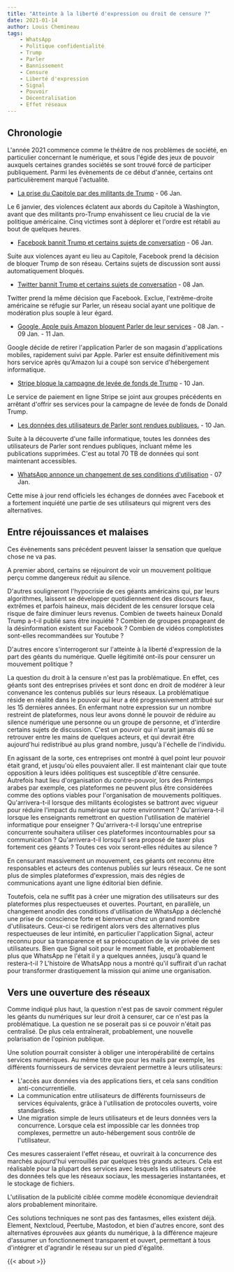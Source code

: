 ```yaml
---
title: "Atteinte à la liberté d'expression ou droit de censure ?"
date: 2021-01-14
author: Louis Chemineau
tags:
    - WhatsApp
    - Politique confidentialité
    - Trump
    - Parler
    - Bannissement
    - Censure
    - Liberté d'expression
    - Signal
    - Pouvoir
    - Décentralisation
    - Effet réseaux
---
```


## Chronologie

L'année 2021 commence comme le théâtre de nos problèmes de société, en particulier concernant le numérique, et sous l'égide des jeux de pouvoir auxquels certaines grandes sociétés se sont trouvé forcé de participer publiquement. Parmi les évènements de ce début d'année, certains ont particulièrement marqué l'actualité.

- [La prise du Capitole par des militants de Trump](https://eu.usatoday.com/in-depth/news/2021/01/06/dc-protests-capitol-riot-trump-supporters-electoral-college-stolen-election/6568305002/) - 06 Jan.

Le 6 janvier, des violences éclatent aux abords du Capitole à Washington, avant que des militants pro-Trump envahissent ce lieu crucial de la vie politique américaine. Cinq victimes sont à déplorer et l'ordre est rétabli au bout de quelques heures.

- [Facebook bannit Trump et certains sujets de conversation](https://about.fb.com/news/2021/01/responding-to-the-violence-in-washington-dc/) - 06 Jan.

Suite aux violences ayant eu lieu au Capitole, Facebook prend la décision de bloquer Trump de son réseau. Certains sujets de discussion sont aussi automatiquement bloqués.

- [Twitter bannit Trump et certains sujets de conversation](https://blog.twitter.com/en_us/topics/company/2020/suspension.html) - 08 Jan.

Twitter prend la même décision que Facebook. Exclue, l'extrême-droite américaine se réfugie sur Parler, un réseau social ayant une politique de modération plus souple à leur égard.

- [Google, Apple puis Amazon bloquent Parler de leur services](https://www.nytimes.com/2021/01/09/technology/apple-google-parler.html) - 08 Jan. - 09 Jan. - 11 Jan.

Google décide de retirer l'application Parler de son magasin d'applications mobiles, rapidement suivi par Apple. Parler est ensuite définitivement mis hors service après qu'Amazon lui a coupé son service d'hébergement informatique.

- [Stripe bloque la campagne de levée de fonds de Trump](https://www.axios.com/payment-processor-stripe-bans-trump-campaign-0f55ff23-973b-4168-9f9c-0992b9a26d08.html) - 10 Jan.

Le service de paiement en ligne Stripe se joint aux groupes précédents en arrêtant d'offrir ses services pour la campagne de levée de fonds de Donald Trump.

- [Les données des utilisateurs de Parler sont rendues publiques.](https://cybernews.com/news/70tb-of-parler-users-messages-videos-and-posts-leaked-by-security-researchers/) - 10 Jan.

Suite à la découverte d'une faille informatique, toutes les données des utilisateurs de Parler sont rendues publiques, incluant même les publications supprimées. C'est au total 70 TB de données qui sont maintenant accessibles.

- [WhatsApp annonce un changement de ses conditions d'utilisation](https://www.lemonde.fr/pixels/article/2021/01/07/whatsapp-revoit-ses-conditions-d-utilisation-sur-le-partage-des-donnees-utilisateurs-avec-facebook_6065529_4408996.html) - 07 Jan.

Cette mise à jour rend officiels les échanges de données avec Facebook et a fortement inquiété une partie de ses utilisateurs qui migrent vers des alternatives.

## Entre réjouissances et malaises

Ces évènements sans précédent peuvent laisser la sensation que quelque chose ne va pas.

A premier abord, certains se réjouiront de voir un mouvement politique perçu comme dangereux réduit au silence.

D'autres souligneront l'hypocrisie de ces géants américains qui, par leurs algorithmes, laissent se développer quotidiennement des discours faux, extrêmes et parfois haineux, mais décident de les censurer lorsque cela risque de faire diminuer leurs revenus. Combien de tweets haineux Donald Trump a-t-il publié sans être inquiété ? Combien de groupes propageant de la désinformation existent sur Facebook ? Combien de vidéos complotistes sont-elles recommandées sur Youtube ?

D'autres encore s'interrogeront sur l'atteinte à la liberté d'expression de la part des géants du numérique. Quelle légitimité ont-ils pour censurer un mouvement politique ?

La question du droit à la censure n'est pas la problématique. En effet, ces géants sont des entreprises privées et sont donc en droit de modérer à leur convenance les contenus publiés sur leurs réseaux. La problématique réside en réalité dans le pouvoir qui leur a été progressivement attribué sur les 15 dernières années. En enfermant notre expression sur un nombre restreint de plateformes, nous leur avons donné le pouvoir de réduire au silence numérique une personne ou un groupe de personne, et d'interdire certains sujets de discussion. C'est un pouvoir qui n'aurait jamais dû se retrouver entre les mains de quelques acteurs, et qui devrait être aujourd'hui redistribué au plus grand nombre, jusqu'à l'échelle de l'individu.

En agissant de la sorte, ces entreprises ont montré à quel point leur pouvoir était grand, et jusqu'où elles pouvaient aller. Il est maintenant clair que toute opposition à leurs idées politiques est susceptible d'être censurée. Autrefois haut lieu d'organisation du contre-pouvoir, lors des Printemps arabes par exemple, ces plateformes ne peuvent plus être considérées comme des options viables pour l'organisation de mouvements politiques. Qu'arrivera-t-il lorsque des militants écologistes se battront avec vigueur pour réduire l'impact du numérique sur notre environment ? Qu'arrivera-t-il lorsque les enseignants remettront en question l'utilisation de matériel informatique pour enseigner ? Qu'arrivera-t-il lorsqu'une entreprise concurrente souhaitera utiliser ces plateformes incontournables pour sa communication ? Qu'arrivera-t-il lorsqu'il sera proposé de taxer plus fortement ces géants ? Toutes ces voix seront-elles réduites au silence ?

En censurant massivement un mouvement, ces géants ont reconnu être responsables et acteurs des contenus publiés sur leurs réseaux. Ce ne sont plus de simples plateformes d'expression, mais des régies de communications ayant une ligne éditorial bien définie.

Toutefois, cela ne suffit pas à créer une migration des utilisateurs sur des plateformes plus respectueuses et ouvertes. Pourtant, en parallèle, un changement anodin des conditions d'utilisation de WhatsApp a déclenché une prise de conscience forte et bienvenue chez un grand nombre d'utilisateurs. Ceux-ci se redirigent alors vers des alternatives plus respectueuses de leur intimité, en particulier l'application Signal, acteur reconnu pour sa transparence et sa préoccupation de la vie privée de ses utilisateurs. Bien que Signal soit pour le moment fiable, et probablement plus que WhatsApp ne l'était il y a quelques années, jusqu'à quand le restera-t-il ? L'histoire de WhatsApp nous a montré qu'il suffirait d'un rachat pour transformer drastiquement la mission qui anime une organisation.

## Vers une ouverture des réseaux

Comme indiqué plus haut, la question n'est pas de savoir comment réguler les géants du numériques sur leur droit à censurer, car ce n'est pas la problématique. La question ne se poserait pas si ce pouvoir n'était pas centralisé. De plus cela entraînerait, probablement, une nouvelle polarisation de l'opinion publique.

Une solution pourrait consister à obliger une interopérabilité de certains services numériques. Au même titre que pour les mails par exemple, les différents fournisseurs de services devraient permettre à leurs utilisateurs:

- L'accès aux données via des applications tiers, et cela sans condition anti-concurrentielle.
- La communication entre utilisateurs de différents fournisseurs de services équivalents, grâce à l'utilisation de protocoles ouverts, voire standardisés.
- Une migration simple de leurs utilisateurs et de leurs données vers la concurrence. Lorsque cela est impossible car les données trop complexes, permettre un auto-hébergement sous contrôle de l'utilisateur.

Ces mesures casseraient l'effet réseau, et ouvrirait à la concurrence des marchés aujourd'hui verrouillés par quelques très grands acteurs. Cela est réalisable pour la plupart des services avec lesquels les utilisateurs crée des données tels que les réseaux sociaux, les messageries instantanées, et le stockage de fichiers.

L'utilisation de la publicité ciblée comme modèle économique deviendrait alors probablement minoritaire.

Ces solutions techniques ne sont pas des fantasmes, elles existent déjà. Element, Nextcloud, Peertube, Mastodon, et bien d'autres encore, sont des alternatives éprouvées aux géants du numérique, à la différence majeure d'assumer un fonctionnement transparent et ouvert, permettant à tous d'intégrer et d'agrandir le réseau sur un pied d'égalité.

{{< about >}}
